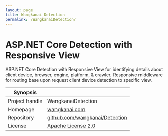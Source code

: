 ```yaml
---
layout: page
title: Wangkanai Detection
permalink: /WangkanaiDetection/
---
```


# ASP.NET Core Detection with Responsive View

ASP.NET Core Detection with Responsive View for identifying details about client device, browser, engine, platform, & crawler. Responsive middleware for routing base upon request client device detection to specific view. 

| Synopsis         |  |
|------------------|--|
| Project handle   | WangkanaiDetection |
| Homepage         | [wangkanai.com](https://www.wangkanai.com/) |
| Repository       | [github.com/wangkanai/Detection](https://github.com/wangkanai/Detection) |
| License          | [Apache License 2.0](https://www.apache.org/licenses/LICENSE-2.0) |
